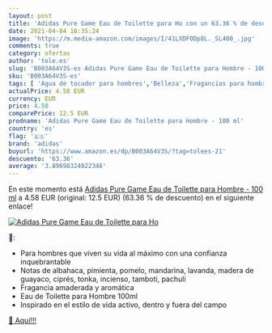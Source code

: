 ```yaml
---
layout: post
title: 'Adidas Pure Game Eau de Toilette para Ho con un 63.36 % de descuento'
date: 2021-04-04 16:35:24
image: 'https://m.media-amazon.com/images/I/41LXDFODp8L._SL400_.jpg'
comments: true
category: ofertas
author: 'tole.es'
slug: 'B003A64V3S-es Adidas Pure Game Eau de Toilette para Hombre - 100 ml'
sku: 'B003A64V3S-es'
tags: [ 'Agua de tocador para hombres','Belleza','Fragancias para hombres','Perfumes y fragancias','adidas','de','eau','toilette', ]
actualPrice: 4.58 EUR
currency: EUR
price: 4.58
comparePrice: 12.5 EUR
prodname: 'Adidas Pure Game Eau de Toilette para Hombre - 100 ml'
country: 'es'
flag: '🇪🇸'
brand: 'adidas'
buyurl: 'https://www.amazon.es/dp/B003A64V3S/?tag=tolees-21'
descuento: '63.36'
average: '3.89698324022346'
---
```


En este momento está [Adidas Pure Game Eau de Toilette para Hombre - 100 ml](https://www.amazon.es/dp/B003A64V3S/?tag=tolees-21) a 4.58 EUR (original: 12.5 EUR) (63.36 %  de descuento) en el siguiente enlace!

[![Adidas Pure Game Eau de Toilette para Ho](https://m.media-amazon.com/images/I/41LXDFODp8L._SL400_.jpg)](https://www.amazon.es/dp/B003A64V3S/?tag=tolees-21)

🔎:

- Para hombres que viven su vida al máximo con una confianza inquebrantable
- Notas de albahaca, pimienta, pomelo, mandarina, lavanda, madera de guayaco, ciprés, tonka, incienso, tamboti, pachulí
- Fragancia amaderada y aromática
- Eau de Toilette para Hombre 100ml
- Inspirado en el estilo de vida activo, dentro y fuera del campo

[🛒 Aquí!!!](https://www.amazon.es/dp/B003A64V3S/?tag=tolees-21)
